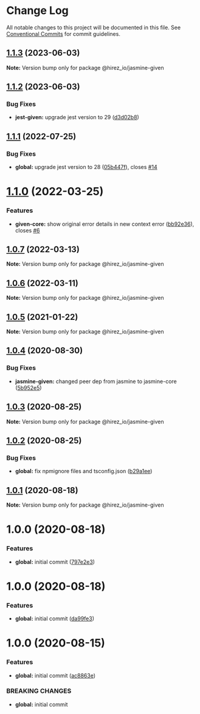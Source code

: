 # Change Log

All notable changes to this project will be documented in this file.
See [Conventional Commits](https://conventionalcommits.org) for commit guidelines.

## [1.1.3](https://github.com/hirezio/given/compare/@hirez_io/jasmine-given@1.1.2...@hirez_io/jasmine-given@1.1.3) (2023-06-03)

**Note:** Version bump only for package @hirez_io/jasmine-given





## [1.1.2](https://github.com/hirezio/given/compare/@hirez_io/jasmine-given@1.1.1...@hirez_io/jasmine-given@1.1.2) (2023-06-03)


### Bug Fixes

* **jest-given:** upgrade jest version to 29 ([d3d02b8](https://github.com/hirezio/given/commit/d3d02b8fbdd522bce2e41490dccfd27ebabe21df))





## [1.1.1](https://github.com/hirezio/given/compare/@hirez_io/jasmine-given@1.1.0...@hirez_io/jasmine-given@1.1.1) (2022-07-25)


### Bug Fixes

* **global:** upgrade jest version to 28 ([05b447f](https://github.com/hirezio/given/commit/05b447fcaf3cddfc346253f31e2630100488095c)), closes [#14](https://github.com/hirezio/given/issues/14)





# [1.1.0](https://github.com/hirezio/given/compare/@hirez_io/jasmine-given@1.0.7...@hirez_io/jasmine-given@1.1.0) (2022-03-25)


### Features

* **given-core:** show original error details in new context error ([bb92e36](https://github.com/hirezio/given/commit/bb92e365027f4f6f70583abc3b598795d6e491ba)), closes [#6](https://github.com/hirezio/given/issues/6)





## [1.0.7](https://github.com/hirezio/given/compare/@hirez_io/jasmine-given@1.0.6...@hirez_io/jasmine-given@1.0.7) (2022-03-13)

**Note:** Version bump only for package @hirez_io/jasmine-given





## [1.0.6](https://github.com/hirezio/given/compare/@hirez_io/jasmine-given@1.0.5...@hirez_io/jasmine-given@1.0.6) (2022-03-11)

**Note:** Version bump only for package @hirez_io/jasmine-given





## [1.0.5](https://github.com/hirezio/given/compare/@hirez_io/jasmine-given@1.0.4...@hirez_io/jasmine-given@1.0.5) (2021-01-22)

**Note:** Version bump only for package @hirez_io/jasmine-given





## [1.0.4](https://github.com/hirezio/given/compare/@hirez_io/jasmine-given@1.0.3...@hirez_io/jasmine-given@1.0.4) (2020-08-30)


### Bug Fixes

* **jasmine-given:** changed peer dep from jasmine to jasmine-core ([5b952e5](https://github.com/hirezio/given/commit/5b952e5cd8c3b86a7708bceb5cf2e90e020d3896))





## [1.0.3](https://github.com/hirezio/given/compare/@hirez_io/jasmine-given@1.0.2...@hirez_io/jasmine-given@1.0.3) (2020-08-25)

**Note:** Version bump only for package @hirez_io/jasmine-given





## [1.0.2](https://github.com/hirezio/given/compare/@hirez_io/jasmine-given@1.0.1...@hirez_io/jasmine-given@1.0.2) (2020-08-25)


### Bug Fixes

* **global:** fix npmignore files and tsconfig.json ([b29a1ee](https://github.com/hirezio/given/commit/b29a1eeaa5739f93f4d5120477f7bcd23a60a121))





## [1.0.1](https://github.com/hirezio/given/compare/@hirez_io/jasmine-given@1.0.0...@hirez_io/jasmine-given@1.0.1) (2020-08-18)

**Note:** Version bump only for package @hirez_io/jasmine-given





# 1.0.0 (2020-08-18)

### Features

- **global:** initial commit ([797e2e3](https://github.com/hirezio/given/commit/797e2e373e23bfeeeaa669921aa7c047f6ee8d9c))

# 1.0.0 (2020-08-18)

### Features

- **global:** initial commit ([da99fe3](https://github.com/hirezio/given/commit/da99fe30c4021cd6534692d33555b2165970351e))

# 1.0.0 (2020-08-15)

### Features

- **global:** initial commit ([ac8863e](https://github.com/hirezio/given/commit/ac8863e91f8fc10f7437a9afa5a05c5dfd19fd74))

### BREAKING CHANGES

- **global:** initial commit

